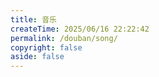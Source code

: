 ```yaml
---
title: 音乐
createTime: 2025/06/16 22:22:42
permalink: /douban/song/
copyright: false
aside: false
---
```



<idouban type="song" douban-id="263165274" />